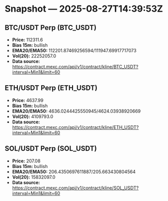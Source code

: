 # Snapshot — 2025-08-27T14:39:53Z

## BTC/USDT Perp (BTC_USDT)
- **Price:** 112311.6
- **Bias 15m:** bullish
- **EMA20/EMA50:** 112201.87469256594/111947.69917717073
- **Vol(20):** 22252057.0
- **Data source:** https://contract.mexc.com/api/v1/contract/kline/BTC_USDT?interval=Min1&limit=60

## ETH/USDT Perp (ETH_USDT)
- **Price:** 4637.99
- **Bias 15m:** bullish
- **EMA20/EMA50:** 4636.0244425550945/4624.03938920669
- **Vol(20):** 4109793.0
- **Data source:** https://contract.mexc.com/api/v1/contract/kline/ETH_USDT?interval=Min1&limit=60

## SOL/USDT Perp (SOL_USDT)
- **Price:** 207.08
- **Bias 15m:** bullish
- **EMA20/EMA50:** 206.4350697611887/205.663430804564
- **Vol(20):** 15832097.0
- **Data source:** https://contract.mexc.com/api/v1/contract/kline/SOL_USDT?interval=Min1&limit=60
